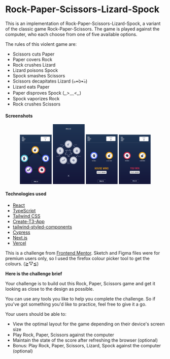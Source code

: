 # Rock-Paper-Scissors-Lizard-Spock

This is an implementation of Rock-Paper-Scissors-Lizard-Spock, a variant of the classic game Rock-Paper-Scissors. The game is played against the computer, who each choose from one of five available options.

The rules of this violent game are:

- Scissors cuts Paper
- Paper covers Rock
- Rock crushes Lizard
- Lizard poisons Spock
- Spock smashes Scissors
- Scissors decapitates Lizard (๑•́o•̀๑)
- Lizard eats Paper
- Paper disproves Spock (,,>﹏<,,)
- Spock vaporizes Rock
- Rock crushes Scissors

#### Screenshots

<div align="center">
  <img src="./src/assets/screenshots/main-page.png" alt="main page" width="100px" />
  <img src="./src/assets/screenshots/rules-page.png" alt="rules page" width="100px" />
  <img src="./src/assets/screenshots/house-wins.png" alt="house wins" width="100px" />
  <img src="./src/assets/screenshots/player-wins.png" alt="player wins" width="100px" />
</div>

#### Technologies used

- [React](https://react.dev/)
- [TypeScript](https://www.typescriptlang.org/)
- [Tailwind CSS](https://tailwindcss.com/)
- [Create-T3-App](https://create-t3-app-docs.vercel.app/en/introduction)
- [tailwind-styled-components](https://www.npmjs.com/package/tailwind-styled-components)
- [Cypress](https://www.cypress.io/)
- [Next.js](https://nextjs.org/)
- [Vercel](https://vercel.com/)

This is a challenge from [Frontend Mentor](https://www.frontendmentor.io/challenges/rock-paper-scissors-game-pTgwgvgH). Sketch and Figma files were for premium users only, so I used the firefox colour picker tool to get the colours. (≧▽≦)

**Here is the challenge brief**

Your challenge is to build out this Rock, Paper, Scissors game and get it looking as close to the design as possible.

You can use any tools you like to help you complete the challenge. So if you've got something you'd like to practice, feel free to give it a go.

Your users should be able to:

- View the optimal layout for the game depending on their device's screen size
- Play Rock, Paper, Scissors against the computer
- Maintain the state of the score after refreshing the browser (optional)
- Bonus: Play Rock, Paper, Scissors, Lizard, Spock against the computer (optional)
